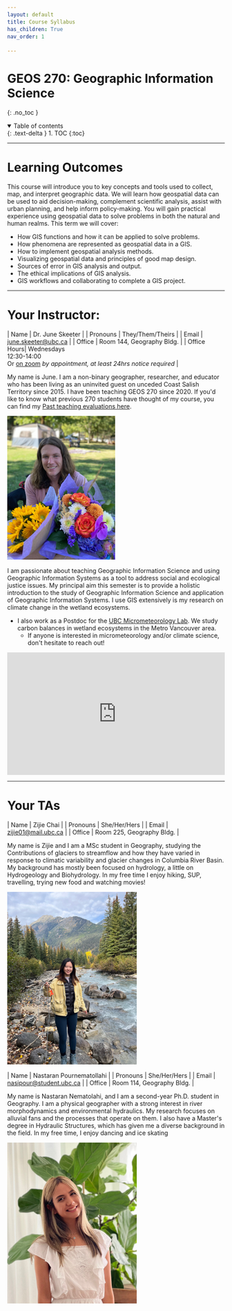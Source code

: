```yaml
---
layout: default
title: Course Syllabus
has_children: True
nav_order: 1

---
```


# GEOS 270: Geographic Information Science
{: .no_toc }

<details open markdown="block">
  <summary>
    Table of contents
  </summary>
  {: .text-delta }
1. TOC
{:toc}
</details>

---

# Learning Outcomes

This course will introduce you to key concepts and tools used to collect, map, and interpret geographic data.  We will learn how geospatial data can be used to aid decision-making, complement scientific analysis, assist with urban planning, and help inform policy-making.  You will gain practical experience using geospatial data to solve problems in both the natural and human realms.  This term we will cover:

* How GIS functions and how it can be applied to solve problems.
* How phenomena are represented as geospatial data in a GIS.
* How to implement geospatial analysis methods.
* Visualizing geospatial data and principles of good map design. 
* Sources of error in GIS analysis and output.
* The ethical implications of GIS analysis.
* GIS workflows and collaborating to complete a GIS project.

---


# Your Instructor:

| Name | Dr. June Skeeter |
| Pronouns | They/Them/Theirs |
| Email | june.skeeter@ubc.ca |
| Office | Room 144, Geography Bldg. |
| Office Hours| Wednesdays<br>12:30-14:00<br> Or [on zoom](https://ubc.zoom.us/j/66359522453?pwd=ZzZUMzV3NVY1V3pzcmYzZFBadW93UT09) *by appointment, at least 24hrs notice required* |

My name is June.  I am a non-binary geographer, researcher, and educator who has been living as an uninvited guest on unceded Coast Salish Territory since 2015.  I have been teaching GEOS 270 since 2020.  If you'd like to know what previous 270 students have thought of my course, you can find my [Past teaching evaluations here](https://github.com/GEOS270/Syllabus/tree/main/docs/Evaluations).

<img src="docs/images/June.jpg" alt="missing" class="inline" width="250"/>

I am passionate about teaching Geographic Information Science and using Geographic Information Systems as a tool to address social and ecological justice issues.  My principal aim this semester is to provide a holistic introduction to the study of Geographic Information Science and application of Geographic Information Systems.  I use GIS extensively is my research on climate change in the wetland ecosystems.

* I also work as a Postdoc for the [UBC Micrometeorology Lab](https://blogs.ubc.ca/saraknox/).  We study carbon balances in wetland ecosystems in the Metro Vancouver area.
  * If anyone is interested in micrometeorology and/or climate science, don't hesitate to reach out!


<div style="overflow: hidden;
  padding-top: 56.25%;
  position: relative">
  <iframe src="https://ubc-micromet.github.io/FieldSiteMaps/" title="Processes" scrolling="no" frameborder="0"
    style="border: 0;
   height: 100%;
   left: 0;
   position: absolute;
   top: 0;
   width: 100%;">
   <p>Your browser does not support iframes.</p>
 </iframe>
</div>


---

# Your TAs

| Name | Zijie Chai |
| Pronouns | She/Her/Hers |
| Email | zijie01@mail.ubc.ca |
| Office | Room 225, Geography Bldg. |

My name is Zijie and I am a MSc student in Geography, studying the Contributions of glaciers to streamflow and how they have varied in response to climatic variability and glacier changes in Columbia River Basin. My background has mostly been focused on hydrology, a little on Hydrogeology and Biohydrology. In my free time I enjoy hiking, SUP, travelling, trying new food and watching movies!

<img src="docs/images/Zijie.jpg" alt="hi" class="inline" width="300"/>


| Name | Nastaran Pournematollahi |
| Pronouns | She/Her/Hers |
| Email | nasipour@student.ubc.ca |
| Office | Room 114, Geography Bldg. |

My name is Nastaran Nematolahi, and I am a second-year Ph.D. student in Geography. I am a physical geographer with a strong interest in river morphodynamics and environmental hydraulics. My research focuses on alluvial fans and the processes that operate on them. I also have a Master's degree in Hydraulic Structures, which has given me a diverse background in the field. In my free time, I enjoy dancing and ice skating

<img src="docs/images/Nastaran.jpg" alt="hi" class="inline" width="300"/>
